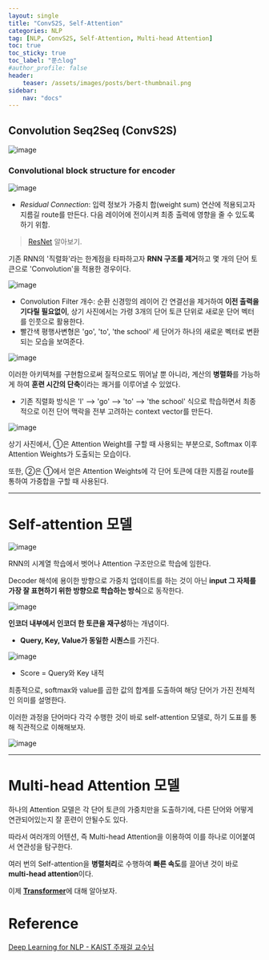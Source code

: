 ```yaml
---
layout: single
title: "ConvS2S, Self-Attention"
categories: NLP
tag: [NLP, ConvS2S, Self-Attention, Multi-head Attention]
toc: true
toc_sticky: true
toc_label: "쭌스log"
#author_profile: false
header:
    teaser: /assets/images/posts/bert-thumbnail.png
sidebar:
    nav: "docs"
---
```


## Convolution Seq2Seq (ConvS2S)
![image](https://user-images.githubusercontent.com/39285147/187002178-642ad27b-b738-48c5-9eb0-1ddab54cc921.png)

### Convolutional block structure for encoder
![image](https://user-images.githubusercontent.com/39285147/186263776-3dfac63c-5ea1-4736-8e19-52dbbd40809a.png)

- *Residual Connection*: 입력 정보가 가중치 합(weight sum) 연산에 적용되고자 지름길 route를 만든다. 다음 레이어에 전이시켜 최종 출력에 영향을 줄 수 있도록 하기 위함.

> [ResNet](https://github.com/hchoi256/ai-terms/blob/main/README.md) 알아보기.

기존 RNN의 '직렬화'라는 한계점을 타파하고자 **RNN 구조를 제거**하고 몇 개의 단어 토큰으로 'Convolution'을 적용한 경우이다.

![image](https://user-images.githubusercontent.com/39285147/186263248-1acb5a60-ae13-4df1-a1ba-cbe0d47fe9cc.png)

- Convolution Filter 개수: 순환 신경망의 레이어 간 연결선을 제거하여 **이전 출력을 기다릴 필요없이**, 상기 사진에서는 가령 3개의 단어 토큰 단위로 새로운 단어 벡터를 인풋으로 활용한다.
- 빨간색 평행사변형은 'go', 'to', 'the school' 세 단어가 하나의 새로운 벡터로 변환되는 모습을 보여준다.

![image](https://user-images.githubusercontent.com/39285147/187803235-9c85f564-987d-489d-a40c-901600767c9c.png)

이러한 아키텍쳐를 구현함으로써 질적으로도 뛰어날 뿐 아니라, 계산의 **병렬화**를 가능하게 하여 **훈련 시간의 단축**이라는 쾌거를 이루어낼 수 있었다.
- 기존 직렬화 방식은 'I' --> 'go' --> 'to' --> 'the school' 식으로 학습하면서 최종적으로 이전 단어 맥락을 전부 고려하는 context vector를 만든다.

![image](https://user-images.githubusercontent.com/39285147/187803537-dee60d19-98e6-4caa-979f-f3a9be6d62e2.png)

상기 사진에서, ①은 Attention Weight를 구할 때 사용되는 부분으로, Softmax 이후 Attention Weights가 도출되는 모습이다.

또한, ②은 ①에서 얻은 Attention Weights에 각 단어 토큰에 대한 지름길 route를 통하여 가중합을 구할 때 사용된다.

****
# Self-attention 모델
![image](https://user-images.githubusercontent.com/39285147/185520452-e27a130d-510f-4d3a-a12d-adea5378a164.png)

RNN의 시계열 학습에서 벗어나 Attention 구조만으로 학습에 임한다.

Decoder 해석에 용이한 방향으로 가중치 업데이트를 하는 것이 아닌 **input 그 자체를 가장 잘 표현하기 위한 방향으로 학습하는 방식**으로 동작한다.

![image](https://user-images.githubusercontent.com/39285147/183540623-c662b029-b65d-493c-8501-6edbcf8139c8.png)

**인코더 내부에서 인코더 한 토큰을 재구성**하는 개념이다.
- **Query, Key, Value가 동일한 시퀀스**를 가진다.

![image](https://user-images.githubusercontent.com/39285147/183540697-a5e884be-56b5-4c34-9b87-95f8f4eacf7f.png)

- Score = Query와 Key 내적

최종적으로, softmax와 value를 곱한 값의 합계를 도출하여 해당 단어가 가진 전체적인 의미를 설명한다.

이러한 과정을 단어마다 각각 수행한 것이 바로 self-attention 모델로, 하기 도표를 통해 직관적으로 이해해보자.

![image](https://user-images.githubusercontent.com/39285147/183540713-da495ca0-9f6e-4584-a701-b6c402576c87.png)

****
# Multi-head Attention 모델
하나의 Attention 모델은 각 단어 토큰의 가중치만을 도출하기에, 다른 단어와 어떻게 연관되어있는지 잘 훈련이 안될수도 있다.

따라서 여러개의 어텐션, 즉 Multi-head Attention을 이용하여 이를 하나로 이어붙여서 연관성을 탐구한다.

여러 번의 Self-attention을 **병렬처리**로 수행하여 **빠른 속도**를 끌어낸 것이 바로 **multi-head attention**이다.


이제 [**Transformer**](https://hchoi256.github.io/nlp/bert-4/)에 대해 알아보자.

# Reference
[Deep Learning for NLP - KAIST 주재걸 교수님](https://www.youtube.com/watch?v=JqkfT1s60cI&list=PLep-kTP3NkcOjOS1a30UNW-tH2FSoGYfg&index=1)